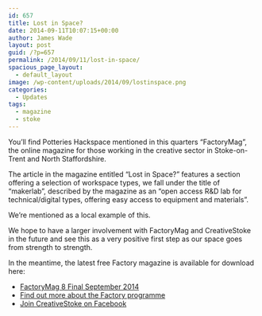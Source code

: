```yaml
---
id: 657
title: Lost in Space?
date: 2014-09-11T10:07:15+00:00
author: James Wade
layout: post
guid: /?p=657
permalink: /2014/09/11/lost-in-space/
spacious_page_layout:
  - default_layout
image: /wp-content/uploads/2014/09/lostinspace.png
categories:
  - Updates
tags:
  - magazine
  - stoke
---
```

You&#8217;ll find Potteries Hackspace mentioned in this quarters &#8220;FactoryMag&#8221;, the online magazine for those working in the creative sector in Stoke-on-Trent and North Staffordshire.

<!--more-->

The article in the magazine entitled &#8220;Lost in Space?&#8221; features a section offering a selection of workspace types, we fall under the title of &#8220;makerlab&#8221;, described by the magazine as an &#8220;open access R&D lab for technical/digital types, offering easy access to equipment and materials&#8221;.

We&#8217;re mentioned as a local example of this.

We hope to have a larger involvement with FactoryMag and CreativeStoke in the future and see this as a very positive first step as our space goes from strength to strength.

In the meantime, the latest free Factory magazine is available for download here:

  * [FactoryMag 8 Final September 2014](http://www.creativestoke.org.uk/factorymag_8_final_sept_2014.pdf)
  * [Find out more about the Factory programme](http://www.stoke.gov.uk/ccm/content/regeneration/enterprise-and-skills/factory-programme.en)
  * [Join CreativeStoke on Facebook](https://www.facebook.com/groups/77429895054/)